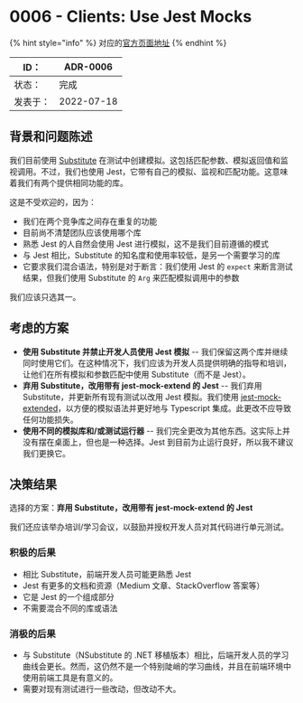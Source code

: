 # 0006 - Clients: Use Jest Mocks

{% hint style="info" %}
对应的[官方页面地址](https://contributing.bitwarden.com/architecture/adr/clients-use-jest-mocks)
{% endhint %}

| ID：  | ADR-0006   |
| ---- | ---------- |
| 状态：  | 完成         |
| 发表于： | 2022-07-18 |

## 背景和问题陈述​ <a href="#context-and-problem-statement" id="context-and-problem-statement"></a>

我们目前使用 [Substitute](https://www.npmjs.com/package/@fluffy-spoon/substitute) 在测试中创建模拟。这包括匹配参数、模拟返回值和监视调用。不过，我们也使用 Jest，它带有自己的模拟、监视和匹配功能。这意味着我们有两个提供相同功能的库。

这是不受欢迎的，因为：

* 我们在两个竞争库之间存在重复的功能
* 目前尚不清楚团队应该使用哪个库
* 熟悉 Jest 的人自然会使用 Jest 进行模拟，这不是我们目前遵循的模式
* 与 Jest 相比，Substitute 的知名度和使用率较低，是另一个需要学习的库
* 它要求我们混合语法，特别是对于断言：我们使用 Jest 的 `expect` 来断言测试结果，但我们使用 Substitute 的 `Arg` 来匹配模拟调用中的参数

我们应该只选其一。

## 考虑的方案​ <a href="#considered-options" id="considered-options"></a>

* **使用 Substitute 并禁止开发人员使用 Jest 模拟** -- 我们保留这两个库并继续同时使用它们。在这种情况下，我们应该为开发人员提供明确的指导和培训，让他们在所有模拟和参数匹配中使用 Substitute（而不是 Jest）。
* **弃用 Substitute，改用带有 jest-mock-extend 的 Jest** -- 我们弃用 Substitute，并更新所有现有测试以改用 Jest 模拟。我们使用 [jest-mock-extended](https://github.com/marchaos/jest-mock-extended/)，以方便的模拟语法并更好地与 Typescript 集成。此更改不应导致任何功能损失。
* **使用不同的模拟库和/或测试运行器** -- 我们完全更改为其他东西。这实际上并没有摆在桌面上，但也是一种选择。Jest 到目前为止运行良好，所以我不建议我们更换它。

## 决策结果​ <a href="#decision-outcome" id="decision-outcome"></a>

选择的方案：**弃用 Substitute，改用带有 jest-mock-extend 的 Jest**

我们还应该举办培训/学习会议，以鼓励并授权开发人员对其代码进行单元测试。

### 积极的后果​ <a href="#positive-consequences" id="positive-consequences"></a>

* 相比 Substitute，前端开发人员可能更熟悉 Jest
* Jest 有更多的文档和资源（Medium 文章、StackOverflow 答案等）
* 它是 Jest 的一个组成部分
* 不需要混合不同的库或语法

### 消极的后果​ <a href="#negative-consequences" id="negative-consequences"></a>

* 与 Substitute（NSubstitute 的 .NET 移植版本）相比，后端开发人员的学习曲线会更长。然而，这仍然不是一个特别陡峭的学习曲线，并且在前端环境中使用前端工具是有意义的。
* 需要对现有测试进行一些改动，但改动不大。
